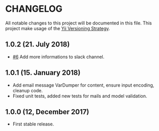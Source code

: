 # CHANGELOG

All notable changes to this project will be documented in this file. This project make usage of the [Yii Versioning Strategy](https://github.com/yiisoft/yii2/blob/master/docs/internals/versions.md).

## 1.0.2 (21. July 2018)

+ [#6](https://github.com/luyadev/luya-module-errorapi/issues/6) Add more informations to slack channel.

## 1.0.1 (15. January 2018)

+ Add email message VarDumper for content, ensure input encoding, cleanup code.
+ Fixed unit tests, added new tests for mails and model validation.

## 1.0.0 (12, December 2017)

+ First stable release.
